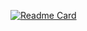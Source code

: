 [![Readme Card](https://github-readme-stats.vercel.app/api/pin/?username=kimryungyo&repo=github-readme-stats)](https://github.com/anuraghazra/github-readme-stats)
